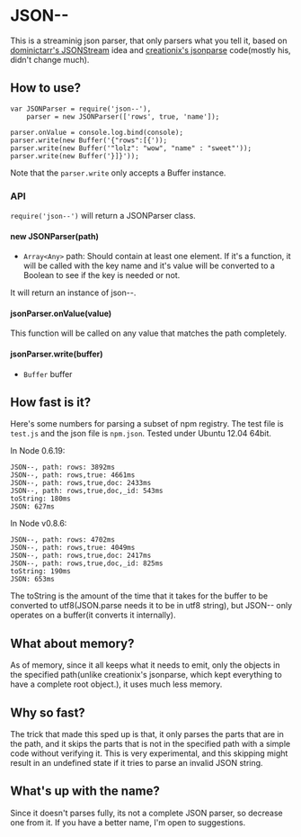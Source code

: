 # JSON--

This is a streaminig json parser, that only parsers what you tell it, based on [dominictarr's JSONStream](https://github.com/dominictarr/JSONStream) idea and [creationix's jsonparse](https://github.com/creationix/jsonparse/) code(mostly his, didn't change much).

## How to use?

    var JSONParser = require('json--'),
        parser = new JSONParser(['rows', true, 'name']);

    parser.onValue = console.log.bind(console);
    parser.write(new Buffer('{"rows":[{'));
    parser.write(new Buffer('"lolz": "wow", "name" : "sweet"'));
    parser.write(new Buffer('}]}'));

Note that the `parser.write` only accepts a Buffer instance.

### API

`require('json--')` will return a JSONParser class.

#### new JSONParser(path)

* `Array<Any>` path: Should contain at least one element. If it's a function, it will be called with the key name and it's value will be converted to a Boolean to see if the key is needed or not.

It will return an instance of json--.

#### jsonParser.onValue(value)

This function will be called on any value that matches the path completely.

#### jsonParser.write(buffer)

* `Buffer` buffer

## How fast is it?
Here's some numbers for parsing a subset of npm registry. The test file is `test.js` and the json file is `npm.json`. Tested under Ubuntu 12.04 64bit.

In Node 0.6.19:

    JSON--, path: rows: 3892ms
    JSON--, path: rows,true: 4661ms
    JSON--, path: rows,true,doc: 2433ms
    JSON--, path: rows,true,doc,_id: 543ms
    toString: 180ms
    JSON: 627ms

In Node v0.8.6:

    JSON--, path: rows: 4702ms
    JSON--, path: rows,true: 4049ms
    JSON--, path: rows,true,doc: 2417ms
    JSON--, path: rows,true,doc,_id: 825ms
    toString: 190ms
    JSON: 653ms

The toString is the amount of the time that it takes for the buffer to be converted to utf8(JSON.parse needs it to be in utf8 string), but JSON-- only operates on a buffer(it converts it internally).

## What about memory?

As of memory, since it all keeps what it needs to emit, only the objects in the specified path(unlike creationix's jsonparse, which kept everything to have a complete root object.), it uses much less memory.

## Why so fast?

The trick that made this sped up is that, it only parses the parts that are in the path, and it skips the parts that is not in the specified path with a simple code without verifying it. This is very experimental, and this skipping might result in an undefined state if it tries to parse an invalid JSON string.

## What's up with the name?

Since it doesn't parses fully, its not a complete JSON parser, so decrease one from it. If you have a better name, I'm open to suggestions.

